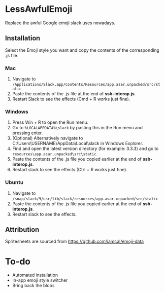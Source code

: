 # LessAwfulEmoji
Replace the awful Google emoji slack uses nowadays.



## Installation
Select the Emoji style you want and copy the contents of the corresponding .js file.

### Mac
1. Navigate to `/Applications/Slack.app/Contents/Resources/app.asar.unpacked/src/static`
2. Paste the contents of the .js file at the end of **ssb-interop.js**. 
3. Restart Slack to see the effects (Cmd + R works just fine).


### Windows
1. Press Win + R to open the Run menu. 
2. Go to `%LOCALAPPDATA%\slack` by pasting this in the Run menu and pressing enter. 
3. (Optional) Alternatively navigate to C:\Users\USERNAME\AppData\Local\slack in Windows Explorer. 
4. Find and open the latest version directory (for example: 3.3.3) and go to `resources\app.asar.unpacked\src\static`. 
5. Paste the contents of the .js file you copied earlier at the end of **ssb-interop.js**. 
6. Restart slack to see the effects (Ctrl + R works just fine).


### Ubuntu
1. Navigate to `/snap/slack/9/usr/lib/slack/resources/app.asar.unpacked/src/static`
2. Paste the contents of the .js file you copied earlier at the end of **ssb-interop.js**. 
3. Restart slack to see the effects.



## Attribution
Spritesheets are sourced from https://github.com/iamcal/emoji-data



# To-do
- Automated installation
- In-app emoji style switcher
- Bring back the blobs
